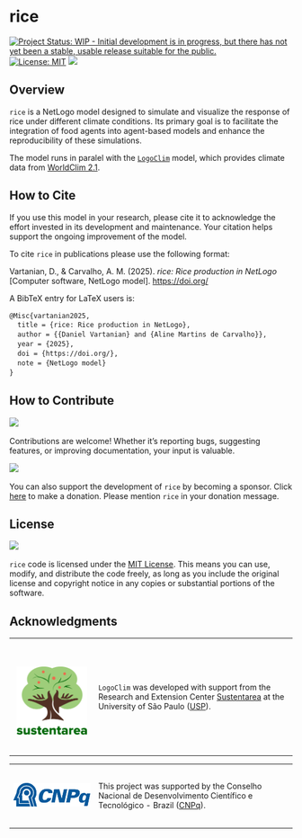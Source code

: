 # rice

<!-- quarto render -->

<!-- badges: start -->
[![Project Status: WIP - Initial development is in progress, but there
has not yet been a stable, usable release suitable for the
public.](https://www.repostatus.org/badges/latest/wip.svg)](https://www.repostatus.org/#wip)
[![License:
MIT](https://img.shields.io/badge/license-MIT-green.svg)](https://choosealicense.com/licenses/mit/)
[![](https://img.shields.io/badge/Contributor%20Covenant-2.1-4baaaa.svg)](CODE_OF_CONDUCT.md)
<!-- badges: end -->

## Overview

`rice` is a NetLogo model designed to simulate and visualize the
response of rice under different climate conditions. Its primary goal is
to facilitate the integration of food agents into agent-based models and
enhance the reproducibility of these simulations.

The model runs in paralel with the
[`LogoClim`](https://github.com/sustentarea/logoclim) model, which
provides climate data from [WorldClim 2.1](https://worldclim.org/).

## How to Cite

If you use this model in your research, please cite it to acknowledge
the effort invested in its development and maintenance. Your citation
helps support the ongoing improvement of the model.

To cite `rice` in publications please use the following format:

Vartanian, D., & Carvalho, A. M. (2025). *rice: Rice production in
NetLogo* \[Computer software, NetLogo model\]. <https://doi.org/>

A BibTeX entry for LaTeX users is:

``` latex
@Misc{vartanian2025,
  title = {rice: Rice production in NetLogo},
  author = {{Daniel Vartanian} and {Aline Martins de Carvalho}},
  year = {2025},
  doi = {https://doi.org/},
  note = {NetLogo model}
}
```

## How to Contribute

[![](https://img.shields.io/badge/Contributor%20Covenant-2.1-4baaaa.svg)](CODE_OF_CONDUCT.md)

Contributions are welcome! Whether it’s reporting bugs, suggesting
features, or improving documentation, your input is valuable.

[![](https://img.shields.io/static/v1?label=Sponsor&message=%E2%9D%A4&logo=GitHub&color=%23fe8e86)](https://github.com/sponsors/danielvartan)

You can also support the development of `rice` by becoming a sponsor.
Click [here](https://github.com/sponsors/danielvartan) to make a
donation. Please mention `rice` in your donation message.

## License

[![](https://img.shields.io/badge/license-MIT-green.svg)](https://choosealicense.com/licenses/mit/)

`rice` code is licensed under the [MIT
License](https://opensource.org/license/mit). This means you can use,
modify, and distribute the code freely, as long as you include the
original license and copyright notice in any copies or substantial
portions of the software.

## Acknowledgments

<table>
  <tr>
    <td width="30%">
      <br/>
      <br/>
      <p align="center">
        <a href="https://www.fsp.usp.br/sustentarea/">
          <img src="images/sustentarea-logo.svg" width="125"/>
        </a>
      </p>
      <br/>
    </td>
    <td width="70%">
      <p>
        <code>LogoClim</code>
        was developed with support from the Research and 
        Extension Center 
        <a href="https://www.fsp.usp.br/sustentarea/">Sustentarea</a>
         at the University of São Paulo (<a href="https://www5.usp.br/">USP</a>).
      </p>
    </td>
  </tr>
</table>

<table>
  <tr>
    <td width="30%">
      <br/>
      <p align="center">
        <a href="https://www.gov.br/cnpq/">
          <img src="images/cnpq-logo.svg" width="150"/>
        </a>
      </p>
      <br/>
    </td>
    <td width="70%">
      <p>
        This project was supported by the Conselho Nacional de 
        Desenvolvimento Científico e Tecnológico - Brazil (<a href="https://www.gov.br/cnpq/">CNPq</a>).
      </p>
    </td>
  </tr>
</table>
